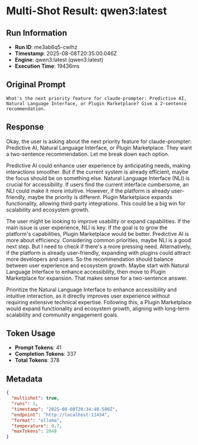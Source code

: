 # Multi-Shot Result: qwen3:latest

## Run Information
- **Run ID**: me3ab6q5-cwlhz
- **Timestamp**: 2025-08-08T20:35:00.046Z
- **Engine**: qwen3:latest (qwen3:latest)
- **Execution Time**: 19436ms

## Original Prompt
```
What's the next priority feature for claude-prompter: Predictive AI, Natural Language Interface, or Plugin Marketplace? Give a 2-sentence recommendation.
```

## Response
<think>
Okay, the user is asking about the next priority feature for claude-prompter: Predictive AI, Natural Language Interface, or Plugin Marketplace. They want a two-sentence recommendation. Let me break down each option.

Predictive AI could enhance user experience by anticipating needs, making interactions smoother. But if the current system is already efficient, maybe the focus should be on something else. Natural Language Interface (NLI) is crucial for accessibility. If users find the current interface cumbersome, an NLI could make it more intuitive. However, if the platform is already user-friendly, maybe the priority is different. Plugin Marketplace expands functionality, allowing third-party integrations. This could be a big win for scalability and ecosystem growth. 

The user might be looking to improve usability or expand capabilities. If the main issue is user experience, NLI is key. If the goal is to grow the platform's capabilities, Plugin Marketplace would be better. Predictive AI is more about efficiency. Considering common priorities, maybe NLI is a good next step. But I need to check if there's a more pressing need. Alternatively, if the platform is already user-friendly, expanding with plugins could attract more developers and users. So the recommendation should balance between user experience and ecosystem growth. Maybe start with Natural Language Interface to enhance accessibility, then move to Plugin Marketplace for expansion. That makes sense for a two-sentence answer.
</think>

Prioritize the Natural Language Interface to enhance accessibility and intuitive interaction, as it directly improves user experience without requiring extensive technical expertise. Following this, a Plugin Marketplace would expand functionality and ecosystem growth, aligning with long-term scalability and community engagement goals.


## Token Usage
- **Prompt Tokens**: 41
- **Completion Tokens**: 337
- **Total Tokens**: 378


## Metadata
```json
{
  "multishot": true,
  "runs": 1,
  "timestamp": "2025-08-08T20:34:40.580Z",
  "endpoint": "http://localhost:11434",
  "format": "ollama",
  "temperature": 0.7,
  "maxTokens": 2048
}
```
